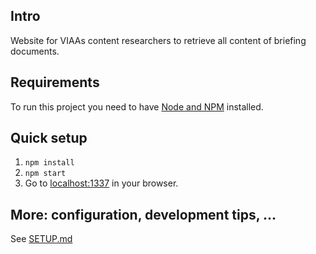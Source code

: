 ## Intro
Website for VIAAs content researchers to retrieve all content of briefing documents.

## Requirements
To run this project you need to have [Node and NPM](https://docs.npmjs.com/getting-started/installing-node) installed.

## Quick setup

1. `npm install`
2. `npm start`
3. Go to [localhost:1337](http://localhost:1337) in your browser.

## More: configuration, development tips, ...
See [SETUP.md](SETUP.md)
